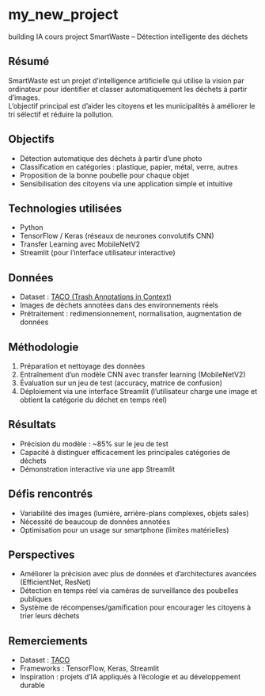 # my_new_project
building IA cours project
SmartWaste – Détection intelligente des déchets

 ## Résumé
SmartWaste est un projet d’intelligence artificielle qui utilise la vision par ordinateur pour identifier et classer automatiquement les déchets à partir d’images.  
L’objectif principal est d’aider les citoyens et les municipalités à améliorer le tri sélectif et réduire la pollution.

## Objectifs
- Détection automatique des déchets à partir d’une photo 
- Classification en catégories : plastique, papier, métal, verre, autres
- Proposition de la bonne poubelle pour chaque objet
- Sensibilisation des citoyens via une application simple et intuitive

##  Technologies utilisées
- Python  
- TensorFlow / Keras (réseaux de neurones convolutifs CNN)  
- Transfer Learning avec MobileNetV2  
- Streamlit (pour l’interface utilisateur interactive)  

## Données
- Dataset : [TACO (Trash Annotations in Context)](http://tacodataset.org/)  
- Images de déchets annotées dans des environnements réels  
- Prétraitement : redimensionnement, normalisation, augmentation de données  

## Méthodologie
1. Préparation et nettoyage des données  
2. Entraînement d’un modèle CNN avec transfer learning (MobileNetV2)  
3. Évaluation sur un jeu de test (accuracy, matrice de confusion)  
4. Déploiement via une interface Streamlit (l’utilisateur charge une image et obtient la catégorie du déchet en temps réel)  

##  Résultats
- Précision du modèle : ~85% sur le jeu de test  
- Capacité à distinguer efficacement les principales catégories de déchets  
- Démonstration interactive via une app Streamlit  

##  Défis rencontrés
- Variabilité des images (lumière, arrière-plans complexes, objets sales)  
- Nécessité de beaucoup de données annotées  
- Optimisation pour un usage sur smartphone (limites matérielles)  

##  Perspectives
- Améliorer la précision avec plus de données et d’architectures avancées (EfficientNet, ResNet)  
- Détection en temps réel via caméras de surveillance des poubelles publiques  
- Système de récompenses/gamification pour encourager les citoyens à trier leurs déchets  

##  Remerciements
- Dataset : [TACO](http://tacodataset.org/)  
- Frameworks : TensorFlow, Keras, Streamlit  
- Inspiration : projets d’IA appliqués à l’écologie et au développement durable  
